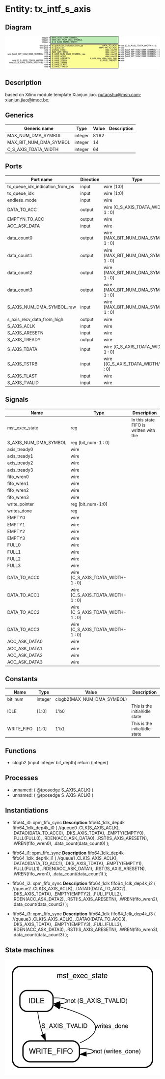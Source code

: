 # Entity: tx_intf_s_axis

## Diagram

![Diagram](tx_intf_s_axis.svg "Diagram")
## Description

based on Xilinx module template
 Xianjun jiao. putaoshu@msn.com; xianjun.jiao@imec.be;
 
## Generics

| Generic name           | Type    | Value | Description |
| ---------------------- | ------- | ----- | ----------- |
| MAX_NUM_DMA_SYMBOL     | integer | 8192  |             |
| MAX_BIT_NUM_DMA_SYMBOL | integer | 14    |             |
| C_S_AXIS_TDATA_WIDTH   | integer | 64    |             |
## Ports

| Port name                       | Direction | Type                                  | Description |
| ------------------------------- | --------- | ------------------------------------- | ----------- |
| tx_queue_idx_indication_from_ps | input     | wire [1:0]                            |             |
| tx_queue_idx                    | input     | wire [1:0]                            |             |
| endless_mode                    | input     | wire                                  |             |
| DATA_TO_ACC                     | output    | wire [C_S_AXIS_TDATA_WIDTH-1 : 0]     |             |
| EMPTYN_TO_ACC                   | output    | wire                                  |             |
| ACC_ASK_DATA                    | input     | wire                                  |             |
| data_count0                     | output    | wire [MAX_BIT_NUM_DMA_SYMBOL-1 : 0]   |             |
| data_count1                     | output    | wire [MAX_BIT_NUM_DMA_SYMBOL-1 : 0]   |             |
| data_count2                     | output    | wire [MAX_BIT_NUM_DMA_SYMBOL-1 : 0]   |             |
| data_count3                     | output    | wire [MAX_BIT_NUM_DMA_SYMBOL-1 : 0]   |             |
| S_AXIS_NUM_DMA_SYMBOL_raw       | input     | wire [MAX_BIT_NUM_DMA_SYMBOL-1 : 0]   |             |
| s_axis_recv_data_from_high      | output    | wire                                  |             |
| S_AXIS_ACLK                     | input     | wire                                  |             |
| S_AXIS_ARESETN                  | input     | wire                                  |             |
| S_AXIS_TREADY                   | output    | wire                                  |             |
| S_AXIS_TDATA                    | input     | wire [C_S_AXIS_TDATA_WIDTH-1 : 0]     |             |
| S_AXIS_TSTRB                    | input     | wire [(C_S_AXIS_TDATA_WIDTH/8)-1 : 0] |             |
| S_AXIS_TLAST                    | input     | wire                                  |             |
| S_AXIS_TVALID                   | input     | wire                                  |             |
## Signals

| Name                  | Type                              | Description                             |
| --------------------- | --------------------------------- | --------------------------------------- |
| mst_exec_state        | reg                               | In this state FIFO is written with the  |
| S_AXIS_NUM_DMA_SYMBOL | reg [bit_num-1 : 0]               |                                         |
| axis_tready0          | wire                              |                                         |
| axis_tready1          | wire                              |                                         |
| axis_tready2          | wire                              |                                         |
| axis_tready3          | wire                              |                                         |
| fifo_wren0            | wire                              |                                         |
| fifo_wren1            | wire                              |                                         |
| fifo_wren2            | wire                              |                                         |
| fifo_wren3            | wire                              |                                         |
| write_pointer         | reg  [bit_num-1:0]                |                                         |
| writes_done           | reg                               |                                         |
| EMPTY0                | wire                              |                                         |
| EMPTY1                | wire                              |                                         |
| EMPTY2                | wire                              |                                         |
| EMPTY3                | wire                              |                                         |
| FULL0                 | wire                              |                                         |
| FULL1                 | wire                              |                                         |
| FULL2                 | wire                              |                                         |
| FULL3                 | wire                              |                                         |
| DATA_TO_ACC0          | wire [C_S_AXIS_TDATA_WIDTH-1 : 0] |                                         |
| DATA_TO_ACC1          | wire [C_S_AXIS_TDATA_WIDTH-1 : 0] |                                         |
| DATA_TO_ACC2          | wire [C_S_AXIS_TDATA_WIDTH-1 : 0] |                                         |
| DATA_TO_ACC3          | wire [C_S_AXIS_TDATA_WIDTH-1 : 0] |                                         |
| ACC_ASK_DATA0         | wire                              |                                         |
| ACC_ASK_DATA1         | wire                              |                                         |
| ACC_ASK_DATA2         | wire                              |                                         |
| ACC_ASK_DATA3         | wire                              |                                         |
## Constants

| Name       | Type    | Value                      | Description                    |
| ---------- | ------- | -------------------------- | ------------------------------ |
| bit_num    | integer | clogb2(MAX_NUM_DMA_SYMBOL) |                                |
| IDLE       | [1:0]   | 1'b0                       | This is the initial/idle state |
| WRITE_FIFO | [1:0]   | 1'b1                       | This is the initial/idle state |
## Functions
- clogb2 <font id="function_arguments">(input integer bit_depth)</font> <font id="function_return">return (integer)</font>
## Processes
- unnamed: ( @(posedge S_AXIS_ACLK) )
- unnamed: ( @(posedge S_AXIS_ACLK) )
## Instantiations

- fifo64_i0: xpm_fifo_sync
**Description**
fifo64_1clk_dep4k fifo64_1clk_dep4k_i0 ( //queue0
.CLK(S_AXIS_ACLK),
.DATAO(DATA_TO_ACC0),
.DI(S_AXIS_TDATA),
.EMPTY(EMPTY0),
.FULL(FULL0),
.RDEN(ACC_ASK_DATA0),
.RST(!S_AXIS_ARESETN),
.WREN(fifo_wren0),
.data_count(data_count0)
);

- fifo64_i1: xpm_fifo_sync
**Description**
fifo64_1clk_dep4k fifo64_1clk_dep4k_i1 ( //queue1
.CLK(S_AXIS_ACLK),
.DATAO(DATA_TO_ACC1),
.DI(S_AXIS_TDATA),
.EMPTY(EMPTY1),
.FULL(FULL1),
.RDEN(ACC_ASK_DATA1),
.RST(!S_AXIS_ARESETN),
.WREN(fifo_wren1),
.data_count(data_count1)
);

- fifo64_i2: xpm_fifo_sync
**Description**
fifo64_1clk fifo64_1clk_dep4k_i2 ( //queue2
.CLK(S_AXIS_ACLK),
.DATAO(DATA_TO_ACC2),
.DI(S_AXIS_TDATA),
.EMPTY(EMPTY2),
.FULL(FULL2),
.RDEN(ACC_ASK_DATA2),
.RST(!S_AXIS_ARESETN),
.WREN(fifo_wren2),
.data_count(data_count2)
);

- fifo64_i3: xpm_fifo_sync
**Description**
fifo64_1clk fifo64_1clk_dep4k_i3 ( //queue3
.CLK(S_AXIS_ACLK),
.DATAO(DATA_TO_ACC3),
.DI(S_AXIS_TDATA),
.EMPTY(EMPTY3),
.FULL(FULL3),
.RDEN(ACC_ASK_DATA3),
.RST(!S_AXIS_ARESETN),
.WREN(fifo_wren3),
.data_count(data_count3)
);

## State machines

![Diagram_state_machine_0]( stm_tx_intf_s_axis_00.svg "Diagram")